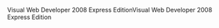 <span data-ttu-id="1ecfb-101">Visual Web Developer 2008 Express Edition</span><span class="sxs-lookup"><span data-stu-id="1ecfb-101">Visual Web Developer 2008 Express Edition</span></span>
